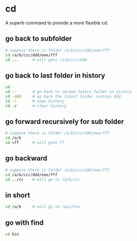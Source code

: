 # cd

A superb command to provide a more flexible cd.

## go back to subfolder

```bash
# suppose there is folder /a/b/ccc/ddd/eee/fff
cd /a/b/ccc/ddd/eee/fff
cd ...      # will goto /a/b/ccc/ddd
```

## go back to last folder in history

```bash
cd -
cd --       # go back to second latest folder in history
cd -ddd     # go back the latest folder contain ddd
cd -?       # show history
cd -/       # clear history
```

## go forward recursively for sub folder

```bash
# suppose there is folder /a/b/ccc/ddd/eee/fff
cd /a/b
cd =ff      # will goto ff
```

## go backward

```bash
# suppose there is folder /a/b/ccc/ddd/eee/fff
cd /a/b/ccc/ddd/eee/fff
cd ../cc    # will go to /a/b/ccc
```

## in short

```bash
cd /u/b     # will go to /usr/bin
```

## go with find

```bash
cd bin
```
